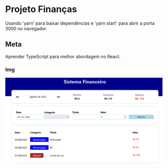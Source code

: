 # Projeto Finanças 

Usando 'yarn' para baixar dependências e 'yarn start' para abrir a porta 3000 no navegador.

## Meta

Aprender TypeScript para melhor abordagem no React.

### Img

<img src="src/imgs/img-screenshot.png" alt="cap01" width="500"/>